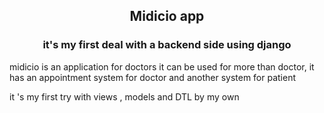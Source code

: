 <h2 align="center">Midicio app </h2>
<h3 align="center">it's my first deal with a backend side using django</h3>

<p>midicio is an application for doctors it can be used for more than doctor, it has an appointment system for doctor and another system for patient</p>
<p> it 's my first try with views , models and DTL by my own </p>

